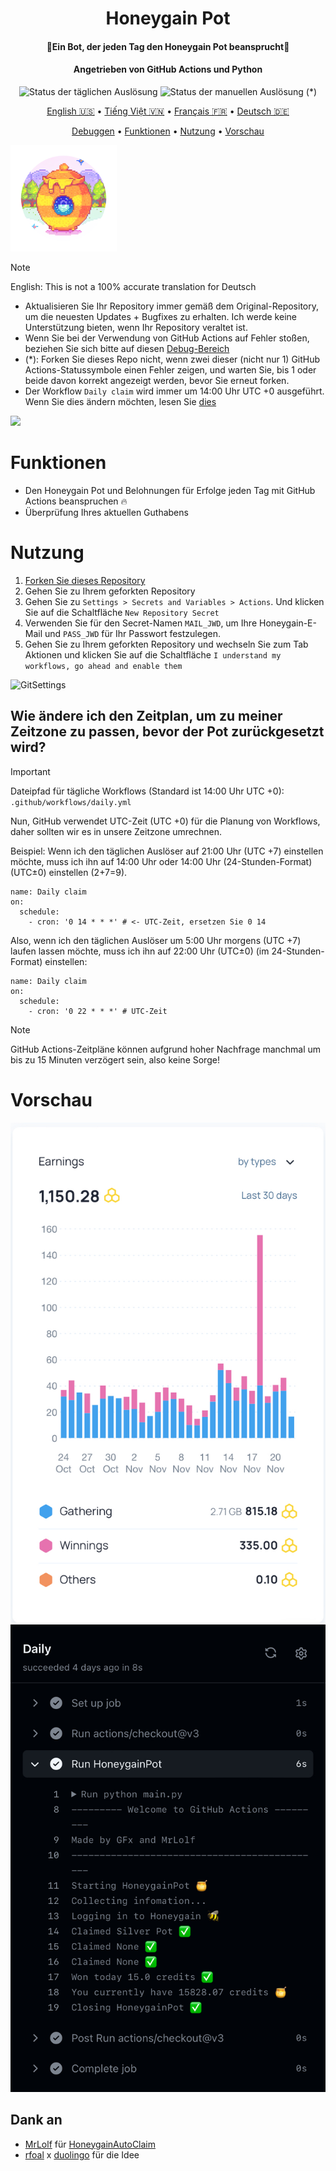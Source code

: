<h1 align="center">Honeygain Pot</h1>
<h4 align="center">🐝Ein Bot, der jeden Tag den Honeygain Pot beansprucht🍯</h4>
<h4 align="center">Angetrieben von GitHub Actions und Python</h4>
<p align="center">
<img alt="Status der täglichen Auslösung" src="https://github.com/gorouflex/HoneygainPot/actions/workflows/daily.yml/badge.svg">
<img alt="Status der manuellen Auslösung" src="https://github.com/gorouflex/HoneygainPot/actions/workflows/manual.yml/badge.svg"> (*)
<p align="center">
  <a href="https://github.com/gorouflex/HoneygainPot/">English 🇺🇸</a>
  •
  <a href="README-vn.md">Tiếng Việt 🇻🇳</a>
  •
  <a href="README-fr.md">Français 🇫🇷</a>
  •
  <a href="README-de.md">Deutsch 🇩🇪</a>
<p align="center">
  <a href="Debug.md">Debuggen</a>     
  •
  <a href="#Feature">Funktionen</a>
  •
  <a href="#Nutzung">Nutzung</a> 
  •
  <a href="#vorschau">Vorschau</a>
</p>
 <p align="left">
   
<img src="Img/Logo.png"               
     width="170" 
     height="170"></p>
    
> [!NOTE]
> English: This is not a 100% accurate translation for Deutsch
> - Aktualisieren Sie Ihr Repository immer gemäß dem Original-Repository, um die neuesten Updates + Bugfixes zu erhalten. Ich werde keine Unterstützung bieten, wenn Ihr Repository veraltet ist.
> - Wenn Sie bei der Verwendung von GitHub Actions auf Fehler stoßen, beziehen Sie sich bitte auf diesen [Debug-Bereich](Debug.md)
> - (*): Forken Sie dieses Repo nicht, wenn zwei dieser (nicht nur 1) GitHub Actions-Statussymbole einen Fehler zeigen, und warten Sie, bis 1 oder beide davon korrekt angezeigt werden, bevor Sie erneut forken.
> - Der Workflow `Daily claim` wird immer um 14:00 Uhr UTC +0 ausgeführt. Wenn Sie dies ändern möchten, lesen Sie [dies](https://github.com/gorouflex/HoneygainPot/blob/main/README-de.md#wie-%C3%A4ndere-ich-den-zeitplan-um-zu-meiner-zeitzone-zu-passen-bevor-der-pot-zur%C3%BCckgesetzt-wird)
> <img src="https://i.imgur.com/htGeFlY.jpg">
  
# Funktionen 

- Den Honeygain Pot und Belohnungen für Erfolge jeden Tag mit GitHub Actions beanspruchen 🔥
- Überprüfung Ihres aktuellen Guthabens

# Nutzung 

  1. [Forken Sie dieses Repository](https://github.com/gorouflex/HoneygainPot/fork)
  2. Gehen Sie zu Ihrem geforkten Repository
  3. Gehen Sie zu `Settings > Secrets and Variables > Actions`. Und klicken Sie auf die Schaltfläche `New Repository Secret`
  4. Verwenden Sie für den Secret-Namen `MAIL_JWD`, um Ihre Honeygain-E-Mail und `PASS_JWD` für Ihr Passwort festzulegen.
  5. Gehen Sie zu Ihrem geforkten Repository und wechseln Sie zum Tab Aktionen und klicken Sie auf die Schaltfläche `I understand my workflows, go ahead and enable them`

![GitSettings](https://github.com/gorouflex/HoneygainPot/assets/98001973/d8d33621-5717-488d-9a80-6db395c8ac9d)

## Wie ändere ich den Zeitplan, um zu meiner Zeitzone zu passen, bevor der Pot zurückgesetzt wird?

> [!IMPORTANT]
Dateipfad für tägliche Workflows (Standard ist 14:00 Uhr UTC +0): `.github/workflows/daily.yml`

Nun, GitHub verwendet UTC-Zeit (UTC +0) für die Planung von Workflows, daher sollten wir es in unsere Zeitzone umrechnen.

Beispiel: Wenn ich den täglichen Auslöser auf 21:00 Uhr (UTC +7) einstellen möchte, muss ich ihn auf 14:00 Uhr oder 14:00 Uhr (24-Stunden-Format) (UTC±0) einstellen (2+7=9).

```
name: Daily claim
on:
  schedule:
    - cron: '0 14 * * *' # <- UTC-Zeit, ersetzen Sie 0 14
```
Also, wenn ich den täglichen Auslöser um 5:00 Uhr morgens (UTC +7) laufen lassen möchte, muss ich ihn auf 22:00 Uhr (UTC±0) (im 24-Stunden-Format) einstellen:
```
name: Daily claim
on:
  schedule:
    - cron: '0 22 * * *' # UTC-Zeit
```

> [!NOTE]
> GitHub Actions-Zeitpläne können aufgrund hoher Nachfrage manchmal um bis zu 15 Minuten verzögert sein, also keine Sorge!

# Vorschau

<p align="center">
  <img src="Img/preview (1).jpeg">
  <img src="Img/preview.jpeg">
</p>

## Dank an
- [MrLolf](https://github.com/MrLoLf/) für [HoneygainAutoClaim](https://github.com/MrLoLf/HoneygainAutoClaim)
- [rfoal](https://github.com/rfoel/) x [duolingo](https://github.com/rfoel/duolingo) für die Idee
